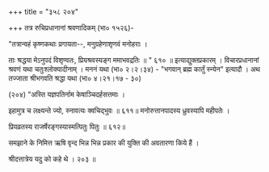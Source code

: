 +++
title = "३५८ २०४"

+++
तत्र रुचिप्रधानानां श्रवणादिकम् (भा० १५२६)- 

"तत्रान्वहं कृष्णकथाः प्रगायता--, मनुग्रहेणाशृणवं मनोहराः । 



ताः श्रद्धया मेऽनुपदं विशृण्वतः, प्रियश्रवस्यङ्ग ममाभवद्रतिः ॥ " ६१० ॥ इत्याद्युक्तप्रकारम् । विचारप्रधानानां श्रवणं यथा चतुःश्लोक्यादीनाम् । मननं यथा (भा० २।२।३४) - "भगवान् ब्रह्म कार्तुं स्न्येन" इत्यादौ । अथ तज्जाता श्रीभगवति श्रद्धा यथा (भा० ४।२१।१७ - ३०) 

(२०४) "अस्ति यज्ञपतिर्नाम केषाञ्चिदर्हसत्तमाः । 

इहामुत्र च लक्ष्यन्ते ज्यो, स्नावत्यः क्वचिद्भुवः ॥ ६११॥ मनोरुत्तानपादस्य ध्रुवस्यापि महीपतेः । 

प्रियव्रतस्य राजर्षेरङ्गस्यास्मत्पितुः पितुः ॥ ६१२॥ 

समझाने के निमित्त ऋषि वृन्द भिन्न भिन्न प्रकार की युक्ति की अवतारणा किये हैं । 

श्रीदत्तात्रेय यदु को कहे थे । २०३ ॥ 
